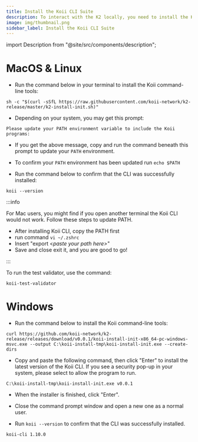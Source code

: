 ```yaml
---
title: Install the Koii CLI Suite
description: To interact with the K2 locally, you need to install the Koii CLI.
image: img/thumbnail.png
sidebar_label: Install the Koii CLI Suite
---
```


import Description from "@site/src/components/description";

<Description
  text="To interact with the K2 locally, you need to install the Koii CLI."
/>

# MacOS & Linux

- Run the command below in your terminal to install the Koii command-line tools:

```
sh -c "$(curl -sSfL https://raw.githubusercontent.com/koii-network/k2-release/master/k2-install-init.sh)"
```

- Depending on your system, you may get this prompt:

```
Please update your PATH environment variable to include the Koii programs:
```

- If you get the above message, copy and run the command beneath this prompt to update your `PATH` environment.

- To confirm your `PATH` environment has been updated run `echo $PATH`

- Run the command below to confirm that the CLI was successfully installed:

```
koii --version
```

:::info

For Mac users, you might find if you open another terminal the Koii CLI would not work. Follow these steps to update PATH.

- After installing Koii CLI, copy the PATH first
- run command `vi ~/.zshrc`
- Insert "export <_paste your path here>_"
- Save and close exit it, and you are good to go!

:::

To run the test validator, use the command:

```
koii-test-validator
```

# Windows

- Run the command below to install the Koii command-line tools:

```
curl https://github.com/koii-network/k2-release/releases/download/v0.0.1/koii-install-init-x86_64-pc-windows-msvc.exe --output C:\koii-install-tmp\koii-install-init.exe --create-dirs
```

- Copy and paste the following command, then click "Enter" to install the latest version of the Koii CLI. If you see a security pop-up in your system, please select to allow the program to run.

```
C:\koii-install-tmp\koii-install-init.exe v0.0.1
```

- When the installer is finished, click "Enter".

- Close the command prompt window and open a new one as a normal user.
- Run `koii --version` to confirm that the CLI was successfully installed.

```
koii-cli 1.10.0
```
